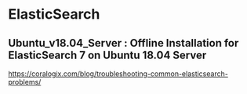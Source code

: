 # ElasticSearch

## Ubuntu_v18.04_Server : Offline Installation for ElasticSearch 7 on Ubuntu 18.04 Server

https://coralogix.com/blog/troubleshooting-common-elasticsearch-problems/
